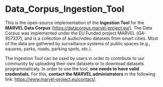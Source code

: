 # Data_Corpus_Ingestion_Tool
This is the open-source implementation of the **Ingestion Tool** for the **MARVEL Data Corpus** (https://datacorpus.marvel-project.eu/).
The Data Corpus was implemented under the EU Funded project MARVEL (_GA-957337_), and is a collection of audio/video datasets from smart cities.
Most of the data are gathered by survaillance systems of public spaces (e.g., squares, parks, roads, parking spots, etc.).

The Ingestion Tool can be used by users in order to contribute to our community by uploading their own datasets or to download datasets programmaticaly.
In order to use the tool, **one needs to have valid credentials**. For this, **contact the MARVEL administrators** in the following link: https://www.marvel-project.eu/contact/.
